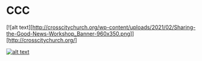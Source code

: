 # CCC
[![alt text][http://crosscitychurch.org/wp-content/uploads/2021/02/Sharing-the-Good-News-Workshop_Banner-960x350.png]][http://crosscitychurch.org/]

[![alt text
](https://www.gravatar.com/avatar/dd5a7ef1476fb01998a215b1642dfd07
"Let's check Jason S' profile page")
](https://meta.stackoverflow.com/users/44330/jason-s)
